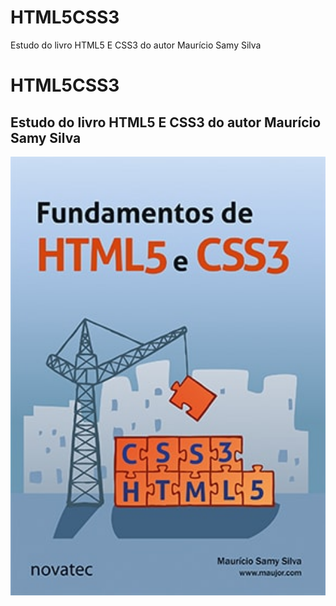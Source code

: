 # HTML5CSS3
Estudo do livro HTML5 E CSS3 do autor Maurício Samy Silva
<h1>HTML5CSS3</h1>
<h2>Estudo do livro HTML5 E CSS3 do autor Maurício Samy Silva</h2
<br>
<img src="imagens/capa-ampliada-9788575224380.jpg" align="center" width="600">
